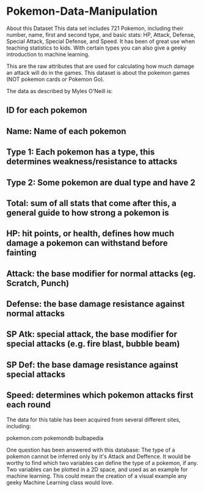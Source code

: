 # Pokemon-Data-Manipulation

About this Dataset
This data set includes 721 Pokemon, including their number, name, first and second type, and basic stats: HP, Attack, Defense, Special Attack, Special Defense, and Speed. It has been of great use when teaching statistics to kids. With certain types you can also give a geeky introduction to machine learning.

This are the raw attributes that are used for calculating how much damage an attack will do in the games. This dataset is about the pokemon games (NOT pokemon cards or Pokemon Go).

The data as described by Myles O'Neill is:

## ID for each pokemon
## Name: Name of each pokemon
## Type 1: Each pokemon has a type, this determines weakness/resistance to attacks
## Type 2: Some pokemon are dual type and have 2
## Total: sum of all stats that come after this, a general guide to how strong a pokemon is
## HP: hit points, or health, defines how much damage a pokemon can withstand before fainting
## Attack: the base modifier for normal attacks (eg. Scratch, Punch)
## Defense: the base damage resistance against normal attacks
## SP Atk: special attack, the base modifier for special attacks (e.g. fire blast, bubble beam)
## SP Def: the base damage resistance against special attacks
## Speed: determines which pokemon attacks first each round

The data for this table has been acquired from several different sites, including:

pokemon.com
pokemondb
bulbapedia

One question has been answered with this database: The type of a pokemon cannot be inferred only by it's Attack and Deffence. It would be worthy to find which two variables can define the type of a pokemon, if any. Two variables can be plotted in a 2D space, and used as an example for machine learning. This could mean the creation of a visual example any geeky Machine Learning class would love.
